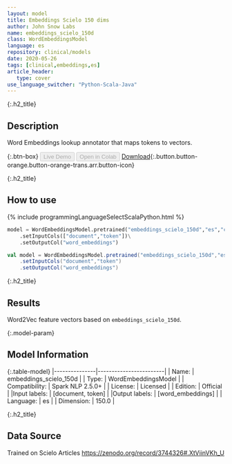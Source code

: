 ```yaml
---
layout: model
title: Embeddings Scielo 150 dims
author: John Snow Labs
name: embeddings_scielo_150d
class: WordEmbeddingsModel
language: es
repository: clinical/models
date: 2020-05-26
tags: [clinical,embeddings,es]
article_header:
   type: cover
use_language_switcher: "Python-Scala-Java"
---
```


{:.h2_title}
## Description
Word Embeddings lookup annotator that maps tokens to vectors.

{:.btn-box}
<button class="button button-orange" disabled>Live Demo</button>
<button class="button button-orange" disabled>Open in Colab</button>
[Download](https://s3.amazonaws.com/auxdata.johnsnowlabs.com/clinical/models/embeddings_scielo_150d_es_2.5.0_2.4_1590467082526.zip){:.button.button-orange.button-orange-trans.arr.button-icon}

{:.h2_title}
## How to use 
<div class="tabs-box" markdown="1">

{% include programmingLanguageSelectScalaPython.html %}

```python
model = WordEmbeddingsModel.pretrained("embeddings_scielo_150d","es","clinical/models")\
	.setInputCols(["document","token"])\
	.setOutputCol("word_embeddings")
```

```scala
val model = WordEmbeddingsModel.pretrained("embeddings_scielo_150d","es","clinical/models")
	.setInputCols("document","token")
	.setOutputCol("word_embeddings")
```
</div>

{:.h2_title}
## Results 
Word2Vec feature vectors based on ``embeddings_scielo_150d``.

{:.model-param}
## Model Information

{:.table-model}
|---------------|------------------------|
| Name:          | embeddings_scielo_150d |
| Type:   | WordEmbeddingsModel    |
| Compatibility: | Spark NLP 2.5.0+                 |
| License:       | Licensed               |
| Edition:       | Official             |
|Input labels:        | [document, token]        |
|Output labels:       | [word_embeddings]        |
| Language:      | es                     |
| Dimension:    | 150.0                  |

{:.h2_title}
## Data Source
Trained on Scielo Articles
https://zenodo.org/record/3744326#.XtViinVKh_U